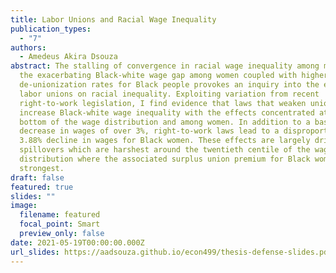 ```yaml
---
title: Labor Unions and Racial Wage Inequality
publication_types:
  - "7"
authors:
  - Amedeus Akira Dsouza
abstract: The stalling of convergence in racial wage inequality among men and
  the exacerbating Black-white wage gap among women coupled with higher
  de-unionization rates for Black people provokes an inquiry into the effects of
  labor unions on racial inequality. Exploiting variation from recent
  right-to-work legislation, I find evidence that laws that weaken unions
  increase Black-white wage inequality with the effects concentrated at the
  bottom of the wage distribution and among women. In addition to a baseline
  decrease in wages of over 3%, right-to-work laws lead to a disproportionate
  3.88% decline in wages for Black women. These effects are largely driven by
  spillovers which are harshest around the twentieth centile of the wage
  distribution where the associated surplus union premium for Black women is the
  strongest.
draft: false
featured: true
slides: ""
image:
  filename: featured
  focal_point: Smart
  preview_only: false
date: 2021-05-19T00:00:00.000Z
url_slides: https://aadsouza.github.io/econ499/thesis-defense-slides.pdf
---
```


